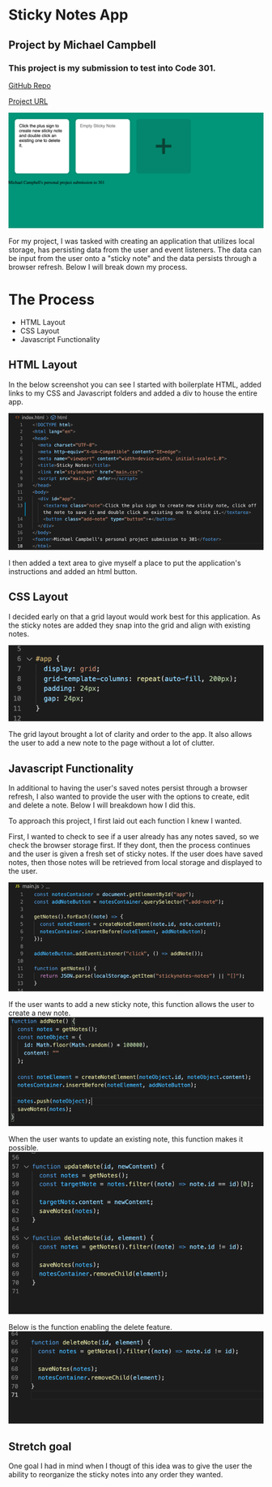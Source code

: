 # Sticky Notes App
## Project by Michael Campbell
### This project is my submission to test into Code 301.



[GitHub Repo](https://github.com/MichaelCampbell-on3001/stickynotes)


[Project URL](https://michaelcampbell-on3001.github.io/stickynotes/)


![Sticky-Notes-App](Sticky-Notes-App.png)




For my project, I was tasked with creating an application that utilizes local storage, has persisting data from the user and event listeners. The data can be input from the user onto a "sticky note" and the data persists through a browser refresh. Below I will break down my process. 

# The Process

- HTML Layout
- CSS Layout
- Javascript Functionality

## HTML Layout

In the below screenshot you can see I started with boilerplate HTML, added links to my CSS and Javascript folders and added a div to house the entire app. 



![HTML-Layout](HTMLLayout.png
)

I then added a text area to give myself a place to put the application's instructions and added an html button.

## CSS Layout

I decided early on that a grid layout would work best for this application. As the sticky notes are added they snap into the grid and align with existing notes.

![Grid Layout](APP-CSS-Layout.png)

The grid layout brought a lot of clarity and order to the app. It also allows the user to add a new note to the page without a lot of clutter.

## Javascript Functionality

In additional to having the user's saved notes persist through a browser refresh, I also wanted to provide the user with the options to create, edit and delete a note. Below I will breakdown how I did this. 

To approach this project, I first laid out each function I knew I wanted. 

First, I wanted to check to see if a user already has any notes saved, so we check the browser storage first. If they dont, then the process continues and the user is given a fresh set of sticky notes. If the user does have saved notes, then those notes will be retrieved from local storage and displayed to the user. 

![Retrieves user data from local storage](get-notes-functionality.png)

If the user wants to add a new sticky note, this function allows the user to create a new note.
![adding new info and pushing it to local storage](add-note.png)

When the user wants to update an existing note, this function makes it possible. 
![User has the ability to update a sticky note](update-note.png)

Below is the function enabling the delete feature.
![delete dunctionality](delete-function.png)


## Stretch goal

One goal I had in mind when I thougt of this idea was to give the user the ability to reorganize the sticky notes into any order they wanted.




